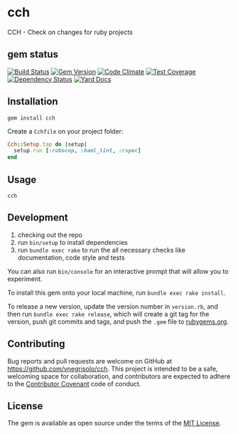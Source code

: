 # cch
CCH - Check on changes for ruby projects

## gem status

[![Build Status](https://travis-ci.org/vnegrisolo/cch.svg)](https://travis-ci.org/vnegrisolo/cch)
[![Gem Version](https://badge.fury.io/rb/cch.svg)](http://badge.fury.io/rb/cch)
[![Code Climate](https://codeclimate.com/github/vnegrisolo/cch/badges/gpa.svg)](https://codeclimate.com/github/vnegrisolo/cch)
[![Test Coverage](https://codeclimate.com/github/vnegrisolo/cch/badges/coverage.svg)](https://codeclimate.com/github/vnegrisolo/cch/coverage)
[![Dependency Status](https://gemnasium.com/vnegrisolo/cch.svg)](https://gemnasium.com/vnegrisolo/cch)
[![Yard Docs](http://img.shields.io/badge/yard-docs-blue.svg)](http://www.rubydoc.info/github/vnegrisolo/cch)

## Installation

```shell
gem install cch
```

Create a `Cchfile` on your project folder:

```ruby
Cch::Setup.tap do |setup|
  setup.run [:rubocop, :haml_lint, :rspec]
end
```

## Usage

```shell
cch
```

## Development

1. checking out the repo
2. run `bin/setup` to install dependencies
3. run `bundle exec rake` to run the all necessary checks like documentation, code style and tests

You can also run `bin/console` for an interactive prompt that will allow you to experiment.

To install this gem onto your local machine, run `bundle exec rake install`.

To release a new version, update the version number in `version.rb`, and then run `bundle exec rake release`, which will create a git tag for the version, push git commits and tags, and push the `.gem` file to [rubygems.org](https://rubygems.org/gems/cch).

## Contributing

Bug reports and pull requests are welcome on GitHub at https://github.com/vnegrisolo/cch. This project is intended to be a safe, welcoming space for collaboration, and contributors are expected to adhere to the [Contributor Covenant](https://github.com/vnegrisolo/cch/blob/master/CONTRIBUTING.md) code of conduct.


## License

The gem is available as open source under the terms of the [MIT License](https://github.com/vnegrisolo/cch/blob/master/LICENSE.md).
